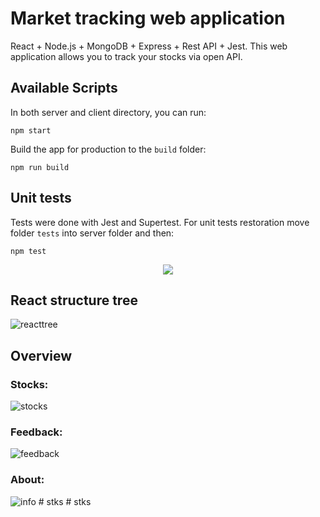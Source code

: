 # Market tracking web application

React + Node.js + MongoDB + Express + Rest API + Jest. This web application allows you to track your stocks via open API.

## Available Scripts

In both server and client directory, you can run:

```
npm start
```

Build the app for production to the `build` folder:

```
npm run build
```

## Unit tests
Tests were done with Jest and Supertest. For unit tests restoration move folder `tests` into server folder and then:
```
npm test
```

<p align="center">
  <img src="https://github.com/sebastianbrzustowicz/Market-tracker-MERN/assets/66909222/e7afd6fb-b8ae-4a88-8a21-15390ec11a54" />
</p>

## React structure tree

![reacttree](https://github.com/sebastianbrzustowicz/Market-tracker-MERN/assets/66909222/fd47ffb6-bfcd-4cde-89fc-ccac9d71e798)

## Overview

### Stocks:

![stocks](https://github.com/sebastianbrzustowicz/Market-tracker-MERN/assets/66909222/a5bf13ed-a2e4-4967-872c-cc802eb5a74a)

### Feedback:

![feedback](https://github.com/sebastianbrzustowicz/Market-tracker-MERN/assets/66909222/d0e7609c-a8e2-4654-a0f5-bba9dbb26fd9)

### About:

![info](https://github.com/sebastianbrzustowicz/Market-tracker-MERN/assets/66909222/9b632d3d-22bb-420e-8c16-87df031e9b14)
#   s t k s  
 # stks
